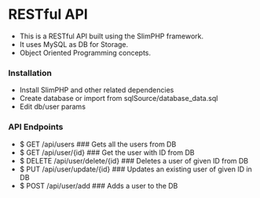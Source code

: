 # RESTful API

* This is a RESTful API built using the SlimPHP framework. 
* It uses MySQL as DB for Storage.
* Object Oriented Programming concepts.

### Installation

* Install SlimPHP and other related dependencies
* Create database or import from sqlSource/database_data.sql
* Edit db/user params

### API Endpoints
* $ GET /api/users		### Gets all the users from DB 
* $ GET /api/user/{id}		### Get the user with ID from DB
* $ DELETE /api/user/delete/{id}		### Deletes a user of given ID from DB
* $ PUT /api/user/update/{id}		### Updates an existing user of given ID in DB
* $ POST /api/user/add		### Adds a user to the DB
